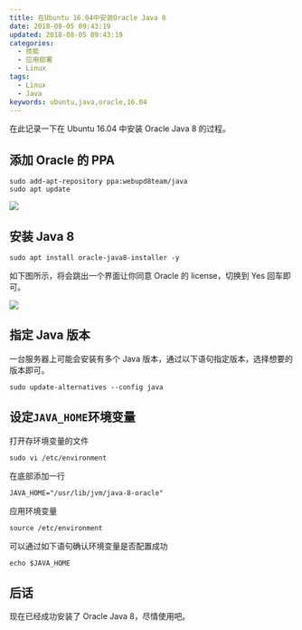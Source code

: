 ```yaml
---
title: 在Ubuntu 16.04中安装Oracle Java 8
date: 2018-08-05 09:43:19
updated: 2018-08-05 09:43:19
categories:
  - 技能
  - 应用部署
  - Linux
tags:
  - Linux
  - Java
keywords: ubuntu,java,oracle,16.04
---
```


在此记录一下在 Ubuntu 16.04 中安装 Oracle Java 8 的过程。

<!--more-->

## 添加 Oracle 的 PPA

```shell
sudo add-apt-repository ppa:webupd8team/java
sudo apt update
```

![](https://img.iszy.cc/20190318220829.png)

## 安装 Java 8

```shell
sudo apt install oracle-java8-installer -y
```

如下图所示，将会跳出一个界面让你同意 Oracle 的 license，切换到 Yes 回车即可。

![](https://img.iszy.cc/20190318220840.png)

## 指定 Java 版本

一台服务器上可能会安装有多个 Java 版本，通过以下语句指定版本，选择想要的版本即可。

```shell
sudo update-alternatives --config java
```

## 设定`JAVA_HOME`环境变量

打开存环境变量的文件

```shell
sudo vi /etc/environment
```

在底部添加一行

```shell
JAVA_HOME="/usr/lib/jvm/java-8-oracle"
```

应用环境变量

```shell
source /etc/environment
```

可以通过如下语句确认环境变量是否配置成功

```shell
echo $JAVA_HOME
```

## 后话

现在已经成功安装了 Oracle Java 8，尽情使用吧。
